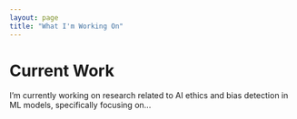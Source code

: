 ```yaml
---
layout: page
title: "What I'm Working On"
---
```


# Current Work
I’m currently working on research related to AI ethics and bias detection in ML models, specifically focusing on...
